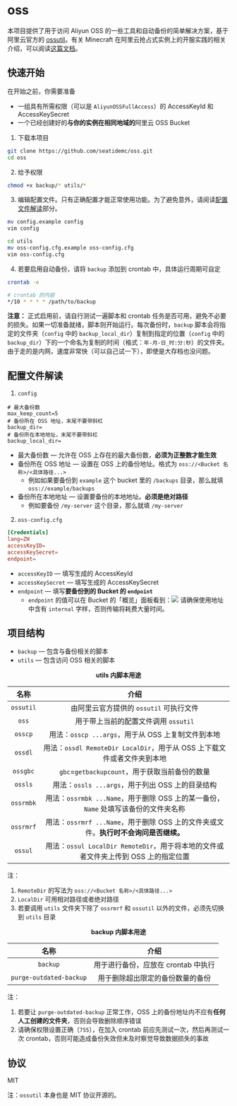 # oss

本项目提供了用于访问 Aliyun OSS 的一些工具和自动备份的简单解决方案，基于阿里云官方的 [ossutil](https://github.com/aliyun/ossutil)。有关 Minecraft 在阿里云抢占式实例上的开服实践的相关介绍，可以阅读[这篇文档](./implementation.md)。

## 快速开始

在开始之前，你需要准备
- 一组具有所需权限（可以是 `AliyunOSSFullAccess`）的 AccessKeyId 和 AccessKeySecret
- 一个已经创建好的**与你的实例在相同地域的**阿里云 OSS Bucket

1. 下载本项目

```sh
git clone https://github.com/seatidemc/oss.git
cd oss
```

2. 给予权限

```sh
chmod +x backup/* utils/*
```

3. 编辑配置文件。只有正确配置才能正常使用功能。为了避免意外，请阅读[配置文件解读](#配置文件解读)部分。

```sh
mv config.example config
vim config

cd utils
mv oss-config.cfg.example oss-config.cfg
vim oss-config.cfg
```

4. 若要启用自动备份，请将 `backup` 添加到 crontab 中，具体运行周期可自定

```sh
crontab -e
```

```sh
# crontab 的内容
*/10 * * * * /path/to/backup
```

**注意：** 正式启用前，请自行测试一遍脚本和 crontab 任务是否可用，避免不必要的损失。如果一切准备就绪，脚本则开始运行。每次备份时，`backup` 脚本会将指定的文件夹（`config` 中的 `backup_local_dir`）复制到指定的位置（`config` 中的 `backup_dir`）下的一个命名为复制的时间（格式：`年-月-日_时:分:秒`）的文件夹。由于走的是内网，速度非常快（可以自己试一下），即使是大存档也没问题。

## 配置文件解读

1. `config`

```
# 最大备份数
max_keep_count=5
# 备份所在 OSS 地址，末尾不要带斜杠
backup_dir=
# 备份所在本地地址，末尾不要带斜杠
backup_local_dir=
```

- 最大备份数 — 允许在 OSS 上存在的最大备份数，**必须为正整数才能生效**
- 备份所在 OSS 地址 — 设置在 OSS 上的备份地址。格式为 `oss://<Bucket 名称>/<具体路径...>`
  - 例如如果要备份到 `example` 这个 bucket 里的 `/backups` 目录，那么就填 `oss://example/backups`
- 备份所在本地地址 — 设置要备份的本地地址。**必须是绝对路径**
  - 例如要备份 `/my-server` 这个目录，那么就填 `/my-server`

2. `oss-config.cfg`

```conf
[Credentials]
lang=ZH
accessKeyID=
accessKeySecret=
endpoint=
```

- `accessKeyID` — 填写生成的 AccessKeyId
- `accessKeySecret` — 填写生成的 AccessKeySecret
- `endpoint` — 填写**要备份到的 Bucket 的 `endpoint`**
  - `endpoint` 的值可以在 Bucket 的「概览」面板看到：![](https://i.loli.net/2021/06/20/Wy67Raq9hNPzxcu.png) 请确保使用地址中含有 `internal` 字样，否则传输将耗费大量时间。

## 项目结构

- `backup` — 包含与备份相关的脚本
- `utils` — 包含访问 OSS 相关的脚本

<p align='center'><b>utils 内脚本用途</b></p>

|名称|介绍|
|:-:|:-:|
|`ossutil`|由阿里云官方提供的 `ossutil` 可执行文件|
|`oss`|用于带上当前的配置文件调用 `ossutil`|
|`osscp`|用法：`osscp ...args`，用于从 OSS 上复制文件到本地|
|`ossdl`|用法：`ossdl RemoteDir LocalDir`，用于从 OSS 上下载文件或者文件夹到本地|
|`ossgbc`|`gbc`=`getbackupcount`，用于获取当前备份的数量|
|`ossls`|用法：`ossls ...args`，用于列出 OSS 上的目录结构|
|`ossrmbk`|用法：`ossrmbk ...Name`，用于删除 OSS 上的某一备份，`Name` 处填写该备份的文件夹名称|
|`ossrmrf`|用法：`ossrmrf ...Name`，用于删除 OSS 上的文件夹或文件。**执行时不会询问是否继续。**|
|`ossul`|用法：`ossul LocalDir RemoteDir`，用于将本地的文件或者文件夹上传到 OSS 上的指定位置|

注：
1. `RemoteDir` 的写法为 `oss://<Bucket 名称>/<具体路径...>`
2. `LocalDir` 可用相对路径或者绝对路径
3. 若要调用 `utils` 文件夹下除了 `ossrmrf` 和 `ossutil` 以外的文件，必须先切换到 `utils` 目录

<p align='center'><b>backup 内脚本用途</b></p>

|名称|介绍|
|:-:|:-:|
|`backup`|用于进行备份，应放在 crontab 中执行|
|`purge-outdated-backup`|用于删除超出限定的备份数量的备份|

注：
1. 若要让 `purge-outdated-backup` 正常工作，OSS 上的备份地址内不应有**任何人工创建的文件夹**，否则会导致删除顺序错误
2. 请确保权限设置正确（`755`），在加入 crontab 前应先测试一次，然后再测试一次 crontab，否则可能造成备份失效但未及时察觉导致数据损失的事故

## 协议

MIT

注：`ossutil` 本身也是 MIT 协议开源的。